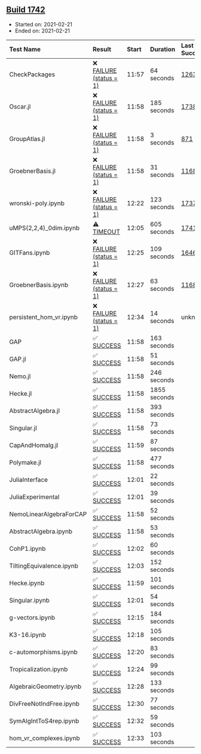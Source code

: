 ## [Build 1742](https://oscarci.mathematik.uni-kl.de/job/oscar-stable/1742/)

* Started on: 2021-02-21
* Ended on: 2021-02-21

| Test Name    | Result | Start | Duration | Last Success | First Failure |
|:-------------|:-------|:------|:---------|:-------------|:--------------|
| CheckPackages | ❌ [FAILURE (status = 1)](https://oscarci.mathematik.uni-kl.de/job/oscar-stable/1742/artifact/logs/build-1742/CheckPackages.log) | 11:57 | 64 seconds | [1263](https://oscarci.mathematik.uni-kl.de/job/oscar-stable/1263/) | [1264](https://oscarci.mathematik.uni-kl.de/job/oscar-stable/1264/) |
| Oscar.jl | ❌ [FAILURE (status = 1)](https://oscarci.mathematik.uni-kl.de/job/oscar-stable/1742/artifact/logs/build-1742/Oscar.jl.log) | 11:58 | 185 seconds | [1738](https://oscarci.mathematik.uni-kl.de/job/oscar-stable/1738/) | [1740](https://oscarci.mathematik.uni-kl.de/job/oscar-stable/1740/) |
| GroupAtlas.jl | ❌ [FAILURE (status = 1)](https://oscarci.mathematik.uni-kl.de/job/oscar-stable/1742/artifact/logs/build-1742/GroupAtlas.jl.log) | 11:58 | 3 seconds | [871](https://oscarci.mathematik.uni-kl.de/job/oscar-stable/871/) | [872](https://oscarci.mathematik.uni-kl.de/job/oscar-stable/872/) |
| GroebnerBasis.jl | ❌ [FAILURE (status = 1)](https://oscarci.mathematik.uni-kl.de/job/oscar-stable/1742/artifact/logs/build-1742/GroebnerBasis.jl.log) | 11:58 | 31 seconds | [1168](https://oscarci.mathematik.uni-kl.de/job/oscar-stable/1168/) | [1169](https://oscarci.mathematik.uni-kl.de/job/oscar-stable/1169/) |
| wronski-poly.ipynb | ❌ [FAILURE (status = 1)](https://oscarci.mathematik.uni-kl.de/job/oscar-stable/1742/artifact/logs/build-1742/wronski-poly.ipynb.log) | 12:22 | 123 seconds | [1737](https://oscarci.mathematik.uni-kl.de/job/oscar-stable/1737/) | [1738](https://oscarci.mathematik.uni-kl.de/job/oscar-stable/1738/) |
| uMPS(2,2,4)_0dim.ipynb | ⚠ [TIMEOUT](https://oscarci.mathematik.uni-kl.de/job/oscar-stable/1742/artifact/logs/build-1742/uMPS-2-2-4-_0dim.ipynb.log) | 12:05 | 605 seconds | [1741](https://oscarci.mathematik.uni-kl.de/job/oscar-stable/1741/) | [1742](https://oscarci.mathematik.uni-kl.de/job/oscar-stable/1742/) |
| GITFans.ipynb | ❌ [FAILURE (status = 1)](https://oscarci.mathematik.uni-kl.de/job/oscar-stable/1742/artifact/logs/build-1742/GITFans.ipynb.log) | 12:25 | 109 seconds | [1646](https://oscarci.mathematik.uni-kl.de/job/oscar-stable/1646/) | [1647](https://oscarci.mathematik.uni-kl.de/job/oscar-stable/1647/) |
| GroebnerBasis.ipynb | ❌ [FAILURE (status = 1)](https://oscarci.mathematik.uni-kl.de/job/oscar-stable/1742/artifact/logs/build-1742/GroebnerBasis.ipynb.log) | 12:27 | 63 seconds | [1168](https://oscarci.mathematik.uni-kl.de/job/oscar-stable/1168/) | [1169](https://oscarci.mathematik.uni-kl.de/job/oscar-stable/1169/) |
| persistent_hom_vr.ipynb | ❌ [FAILURE (status = 1)](https://oscarci.mathematik.uni-kl.de/job/oscar-stable/1742/artifact/logs/build-1742/persistent_hom_vr.ipynb.log) | 12:34 | 14 seconds | unknown | unknown |
| GAP | ✅ [SUCCESS](https://oscarci.mathematik.uni-kl.de/job/oscar-stable/1742/artifact/logs/build-1742/GAP.log) | 11:58 | 163 seconds |  |  |
| GAP.jl | ✅ [SUCCESS](https://oscarci.mathematik.uni-kl.de/job/oscar-stable/1742/artifact/logs/build-1742/GAP.jl.log) | 11:58 | 51 seconds |  |  |
| Nemo.jl | ✅ [SUCCESS](https://oscarci.mathematik.uni-kl.de/job/oscar-stable/1742/artifact/logs/build-1742/Nemo.jl.log) | 11:58 | 246 seconds |  |  |
| Hecke.jl | ✅ [SUCCESS](https://oscarci.mathematik.uni-kl.de/job/oscar-stable/1742/artifact/logs/build-1742/Hecke.jl.log) | 11:58 | 1855 seconds |  |  |
| AbstractAlgebra.jl | ✅ [SUCCESS](https://oscarci.mathematik.uni-kl.de/job/oscar-stable/1742/artifact/logs/build-1742/AbstractAlgebra.jl.log) | 11:58 | 393 seconds |  |  |
| Singular.jl | ✅ [SUCCESS](https://oscarci.mathematik.uni-kl.de/job/oscar-stable/1742/artifact/logs/build-1742/Singular.jl.log) | 11:58 | 73 seconds |  |  |
| CapAndHomalg.jl | ✅ [SUCCESS](https://oscarci.mathematik.uni-kl.de/job/oscar-stable/1742/artifact/logs/build-1742/CapAndHomalg.jl.log) | 11:59 | 87 seconds |  |  |
| Polymake.jl | ✅ [SUCCESS](https://oscarci.mathematik.uni-kl.de/job/oscar-stable/1742/artifact/logs/build-1742/Polymake.jl.log) | 11:58 | 477 seconds |  |  |
| JuliaInterface | ✅ [SUCCESS](https://oscarci.mathematik.uni-kl.de/job/oscar-stable/1742/artifact/logs/build-1742/JuliaInterface.log) | 12:01 | 22 seconds |  |  |
| JuliaExperimental | ✅ [SUCCESS](https://oscarci.mathematik.uni-kl.de/job/oscar-stable/1742/artifact/logs/build-1742/JuliaExperimental.log) | 12:01 | 39 seconds |  |  |
| NemoLinearAlgebraForCAP | ✅ [SUCCESS](https://oscarci.mathematik.uni-kl.de/job/oscar-stable/1742/artifact/logs/build-1742/NemoLinearAlgebraForCAP.log) | 11:58 | 52 seconds |  |  |
| AbstractAlgebra.ipynb | ✅ [SUCCESS](https://oscarci.mathematik.uni-kl.de/job/oscar-stable/1742/artifact/logs/build-1742/AbstractAlgebra.ipynb.log) | 11:58 | 53 seconds |  |  |
| CohP1.ipynb | ✅ [SUCCESS](https://oscarci.mathematik.uni-kl.de/job/oscar-stable/1742/artifact/logs/build-1742/CohP1.ipynb.log) | 12:02 | 60 seconds |  |  |
| TiltingEquivalence.ipynb | ✅ [SUCCESS](https://oscarci.mathematik.uni-kl.de/job/oscar-stable/1742/artifact/logs/build-1742/TiltingEquivalence.ipynb.log) | 12:03 | 152 seconds |  |  |
| Hecke.ipynb | ✅ [SUCCESS](https://oscarci.mathematik.uni-kl.de/job/oscar-stable/1742/artifact/logs/build-1742/Hecke.ipynb.log) | 11:59 | 101 seconds |  |  |
| Singular.ipynb | ✅ [SUCCESS](https://oscarci.mathematik.uni-kl.de/job/oscar-stable/1742/artifact/logs/build-1742/Singular.ipynb.log) | 12:01 | 54 seconds |  |  |
| g-vectors.ipynb | ✅ [SUCCESS](https://oscarci.mathematik.uni-kl.de/job/oscar-stable/1742/artifact/logs/build-1742/g-vectors.ipynb.log) | 12:15 | 184 seconds |  |  |
| K3-16.ipynb | ✅ [SUCCESS](https://oscarci.mathematik.uni-kl.de/job/oscar-stable/1742/artifact/logs/build-1742/K3-16.ipynb.log) | 12:18 | 105 seconds |  |  |
| c-automorphisms.ipynb | ✅ [SUCCESS](https://oscarci.mathematik.uni-kl.de/job/oscar-stable/1742/artifact/logs/build-1742/c-automorphisms.ipynb.log) | 12:20 | 83 seconds |  |  |
| Tropicalization.ipynb | ✅ [SUCCESS](https://oscarci.mathematik.uni-kl.de/job/oscar-stable/1742/artifact/logs/build-1742/Tropicalization.ipynb.log) | 12:24 | 99 seconds |  |  |
| AlgebraicGeometry.ipynb | ✅ [SUCCESS](https://oscarci.mathematik.uni-kl.de/job/oscar-stable/1742/artifact/logs/build-1742/AlgebraicGeometry.ipynb.log) | 12:28 | 133 seconds |  |  |
| DivFreeNotIndFree.ipynb | ✅ [SUCCESS](https://oscarci.mathematik.uni-kl.de/job/oscar-stable/1742/artifact/logs/build-1742/DivFreeNotIndFree.ipynb.log) | 12:30 | 77 seconds |  |  |
| SymAlgIntToS4rep.ipynb | ✅ [SUCCESS](https://oscarci.mathematik.uni-kl.de/job/oscar-stable/1742/artifact/logs/build-1742/SymAlgIntToS4rep.ipynb.log) | 12:32 | 59 seconds |  |  |
| hom_vr_complexes.ipynb | ✅ [SUCCESS](https://oscarci.mathematik.uni-kl.de/job/oscar-stable/1742/artifact/logs/build-1742/hom_vr_complexes.ipynb.log) | 12:33 | 103 seconds |  |  |
